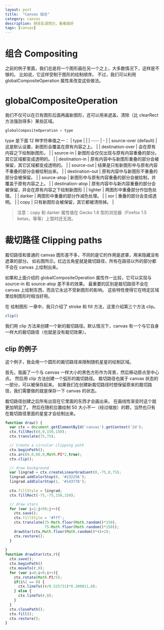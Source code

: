 ```yaml
---
layout: post
title:  "Canvas 组合"
category: canvas
description: 胡言乱语而已，看看就好
tags: [canvas]
---
```



# 组合 Compositing
之前的例子里面，我们总是将一个图形画在另一个之上，大多数情况下，这样是不够的。
比如说，它这样受制于图形的绘制顺序。
不过，我们可以利用 globalCompositeOperation 属性来改变这些做法。

# globalCompositeOperation
我们不仅可以在已有图形后面再画新图形，还可以用来遮盖，清除（比 clearRect 方法强劲得多）某些区域。
```js
globalCompositeOperation = type
```
type 是下面 12 种字符串值之一：
| type |   |
| ---- | - |
| source-over (default) | 这是默认设置，新图形会覆盖在原有内容之上。 |
| destination-over | 会在原有内容之下绘制新图形。 |
| source-in | 新图形会仅仅出现与原有内容重叠的部分。其它区域都变成透明的。 |
| destination-in | 原有内容中与新图形重叠的部分会被保留，其它区域都变成透明的。 |
| source-out | 结果是只有新图形中与原有内容不重叠的部分会被绘制出来。 |
| destination-out | 原有内容中与新图形不重叠的部分会被保留。 |
| source-atop | 新图形中与原有内容重叠的部分会被绘制，并覆盖于原有内容之上。 |
| destination-atop | 原有内容中与新内容重叠的部分会被保留，并会在原有内容之下绘制新图形 |
| lighter | 两图形中重叠部分作加色处理。 |
| darker | 两图形中重叠的部分作减色处理。 |
| xor | 重叠的部分会变成透明。 |
| copy | 只有新图形会被保留，其它都被清除掉。 |

> 注意：copy 和 darker 属性值在 Gecko 1.8 型的浏览器（Firefox 1.5 betas，等等）上暂时还无效。

# 裁切路径 Clipping paths
裁切路径和普通的 canvas 图形差不多，不同的是它的作用是遮罩，用来隐藏没有遮罩的部分。
如右图所示。红边五角星就是裁切路径，所有在路径以外的部分都不会在 canvas 上绘制出来。

如果和上面介绍的 globalCompositeOperation 属性作一比较，它可以实现与 source-in 和 source-atop 差不多的效果。
最重要的区别是裁切路径不会在 canvas 上绘制东西，而且它永远不受新图形的影响。
这些特性使得它在特定区域里绘制图形时相当好用。

在 绘制图形 一章中，我只介绍了 stroke 和 fill 方法，这里介绍第三个方法 clip。

```js
clip()
```
我们用 clip 方法来创建一个新的裁切路径。默认情况下，canvas 有一个与它自身一样大的裁切路径（也就是没有裁切效果）。
## clip 的例子
这个例子，我会用一个圆形的裁切路径来限制随机星星的绘制区域。

首先，我画了一个与 canvas 一样大小的黑色方形作为背景，然后移动原点至中心点。
然后用 clip 方法创建一个弧形的裁切路径。
裁切路径也属于 canvas 状态的一部分，可以被保存起来。
如果我们在创建新裁切路径时想保留原来的裁切路径，我们需要做的就是保存一下 canvas 的状态。

裁切路径创建之后所有出现在它里面的东西才会画出来。
在画线性渐变时这个就更加明显了。
然后在随机位置绘制 50 大小不一（经过缩放）的颗，当然也只有在裁切路径里面的星星才会绘制出来。

```js
function draw() {
  var ctx = document.getElementById('canvas').getContext('2d');
  ctx.fillRect(0,0,150,150);
  ctx.translate(75,75);

  // Create a circular clipping path
  ctx.beginPath();
  ctx.arc(0,0,60,0,Math.PI*2,true);
  ctx.clip();

  // draw background
  var lingrad = ctx.createLinearGradient(0,-75,0,75);
  lingrad.addColorStop(0, '#232256');
  lingrad.addColorStop(1, '#143778');
  
  ctx.fillStyle = lingrad;
  ctx.fillRect(-75,-75,150,150);

  // draw stars
  for (var j=1;j<50;j++){
    ctx.save();
    ctx.fillStyle = '#fff';
    ctx.translate(75-Math.floor(Math.random()*150),
                  75-Math.floor(Math.random()*150));
    drawStar(ctx,Math.floor(Math.random()*4)+2);
    ctx.restore();
  }
  
}
function drawStar(ctx,r){
  ctx.save();
  ctx.beginPath()
  ctx.moveTo(r,0);
  for (var i=0;i<9;i++){
    ctx.rotate(Math.PI/5);
    if(i%2 == 0) {
      ctx.lineTo((r/0.525731)*0.200811,0);
    } else {
      ctx.lineTo(r,0);
    }
  }
  ctx.closePath();
  ctx.fill();
  ctx.restore();
}
```

